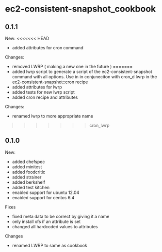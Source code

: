 # ec2-consistent-snapshot_cookbook

## 0.1.1

New:
<<<<<<< HEAD
* added attributes for cron command

Changes:
* removed LWRP ( making a new one in the future )
=======
* added lwrp script to generate a script of the ec2-consistent-snapshot command with all options. Use in in conjuneciton with cron_d lwrp in the ec2-consistent-snapshot::cron recipe
* added attributes for lwrp
* added tests for new lwrp script
* added cron recipe and attributes

Changes:
* renamed lwrp to more appropriate name

>>>>>>> cron_lwrp

## 0.1.0

New:

* added chefspec
* added minitest
* added foodcritic
* added strainer
* added berkshelf
* added test kitchen
* enabled support for ubuntu 12.04
* enabled support for centos 6.4

Fixes

* fixed meta data to be correct by giving it a name
* only install xfs if an attribute is set
* changed all hardcoded values to attributes

Changes

* renamed LWRP to same as cookbook 